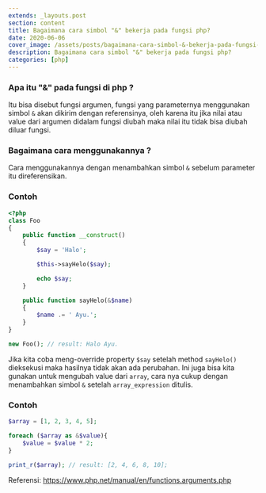 ```yaml
---
extends: _layouts.post
section: content
title: Bagaimana cara simbol "&" bekerja pada fungsi php?
date: 2020-06-06
cover_image: /assets/posts/bagaimana-cara-simbol-&-bekerja-pada-fungsi-php.jpg
description: Bagaimana cara simbol "&" bekerja pada fungsi php?
categories: [php]
---
```


### Apa itu "&" pada fungsi di php ?
Itu bisa disebut fungsi argumen, fungsi yang parameternya menggunakan simbol `&` akan dikirim dengan referensinya,
oleh karena itu jika nilai atau value dari argumen didalam fungsi diubah maka nilai itu tidak bisa diubah diluar fungsi.

### Bagaimana cara menggunakannya ?
Cara menggunakannya dengan menambahkan simbol `&` sebelum parameter itu direferensikan.

### Contoh

```php
<?php
class Foo
{
    public function __construct()
    {
        $say = 'Halo';

        $this->sayHelo($say);

        echo $say;
    }

    public function sayHelo(&$name)
    {
        $name .= ' Ayu.';
    }
}

new Foo(); // result: Halo Ayu.

```
Jika kita coba meng-override property `$say` setelah method `sayHelo()` dieksekusi maka hasilnya tidak akan ada perubahan.
Ini juga bisa kita gunakan untuk mengubah value dari `array`, cara nya cukup dengan menambahkan simbol `&` setelah `array_expression` ditulis.

### Contoh

```php
$array = [1, 2, 3, 4, 5];

foreach ($array as &$value){
    $value = $value * 2;
}

print_r($array); // result: [2, 4, 6, 8, 10];
```

Referensi: <a target="_blank" href="https://www.php.net/manual/en/functions.arguments.php">https://www.php.net/manual/en/functions.arguments.php</a>
